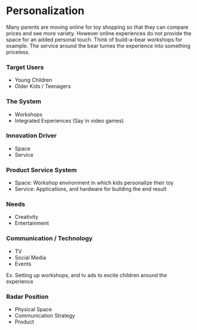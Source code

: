 # Personalization
Many parents are moving online for toy shopping so that they can compare prices and see more variety. However online experiences do not provide the space for an added personal touch. Think of build-a-bear workshops for example. The service around the bear turnes the experience into something priceless. 

### Target Users
- Young Children
- Older Kids / Teenagers

### The System
- Workshops
- Integrated Experiences (Say in video games)

### Innovation Driver
- Space
- Service

### Product Service System
- Space: Workshop environment in which kids personalize their toy
- Service: Applications, and hardware for building the end result

### Needs
- Creativity
- Entertainment

### Communication / Technology
- TV
- Social Media
- Events

Ex. Setting up workshops, and tv ads to excite children around the experience

### Radar Position
- Physical Space
- Communication Strategy
- Product

